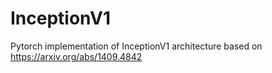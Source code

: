 # InceptionV1
Pytorch implementation of InceptionV1 architecture based on https://arxiv.org/abs/1409.4842
